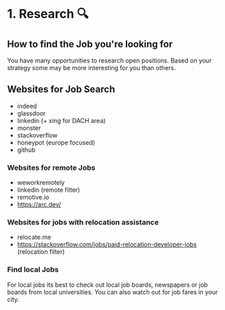 # 1. Research :mag:


## How to find the Job you're looking for
You have many opportunities to research open positions. Based on your strategy
some may be more interesting for you than others.


## Websites for Job Search

+ indeed
+ glassdoor
+ linkedin (+ xing for DACH area)
+ monster
+ stackoverflow
+ honeypot (europe focused)
+ github

### Websites for **remote** Jobs

+ weworkremotely
+ linkedin (remote filter) 
+ remotive.io
+ https://arc.dev/

### Websites for jobs with **relocation assistance**

+ relocate.me
+ https://stackoverflow.com/jobs/paid-relocation-developer-jobs (relocation filter)

### Find local Jobs

For local jobs its best to check out local job boards, newspapers or job boards from local universities.
You can also watch out for job fares in your city.